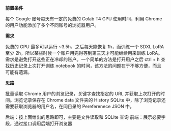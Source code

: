 **前置条件**

每个 Google 账号每天有一定的免费的 Colab T4 GPU 使用时间，利用 Chrome 的用户功能添加了多个不同账号的浏览器用户。

**需求**

免费的 GPU 最多可以运行 ~3.5h，之后每天能恢复 1h，而训练一个 SDXL LoRA 至少 2h，所以某些时候一个账户用完得等到第三天才可能继续用来训练 LoRA。需求是避免打开这些正在冷却的账户。一个简单的方法是打开用户之后 ctrl + h 查找历史记录上次打开训练 notebook 的时间，该方法的问题在于不够方便，而且可能有遗漏。

**思路**

批量读取 Chrome 用户的浏览记录，关键字查找指定的 URL 并获取上次打开的时间。浏览记录保存在 Chrome data 文件夹的 History SQLite 中，除了浏览记录还需要获取浏览器的用户名，在同目录的 Pereferenece JSON 中。

后端：按上面给出的思路即可，主要是文件读取和 SQLite 查询
前端：展示必要字段，通过接口调用后端打开浏览器